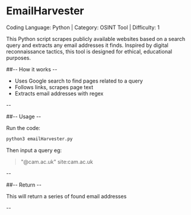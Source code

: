 # EmailHarvester

Coding Language: Python | Category: OSINT Tool | Difficulty: 1

This Python script scrapes publicly available websites based on a search query and extracts any email addresses it finds. Inspired by digital reconnaissance tactics, this tool is designed for ethical, educational purposes.

##-- How it works --

- Uses Google search to find pages related to a query
- Follows links, scrapes page text
- Extracts email addresses with regex

--

##-- Usage --

Run the code:
```bash
python3 emailHarvester.py
```
Then input a query eg: 
>"@cam.ac.uk" site:cam.ac.uk

--

##-- Return --

This will return a series of found email addresses

--
